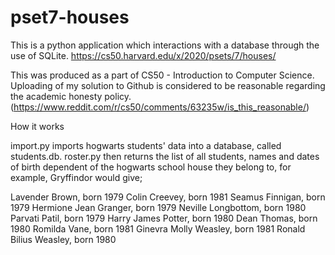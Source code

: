 # pset7-houses

This is a python application which interactions with a database through the use of SQLite. https://cs50.harvard.edu/x/2020/psets/7/houses/

This was produced as a part of CS50 - Introduction to Computer Science. Uploading of my solution to Github is considered to be reasonable regarding the academic honesty policy. (https://www.reddit.com/r/cs50/comments/63235w/is_this_reasonable/)

How it works

import.py imports hogwarts students' data into a database, called students.db. roster.py then returns the list of all students, names and dates of birth dependent of the hogwarts school house they belong to, for example, Gryffindor would give;

  Lavender Brown, born 1979
  Colin Creevey, born 1981
  Seamus Finnigan, born 1979
  Hermione Jean Granger, born 1979
  Neville Longbottom, born 1980
  Parvati Patil, born 1979
  Harry James Potter, born 1980
  Dean Thomas, born 1980
  Romilda Vane, born 1981
  Ginevra Molly Weasley, born 1981
  Ronald Bilius Weasley, born 1980
